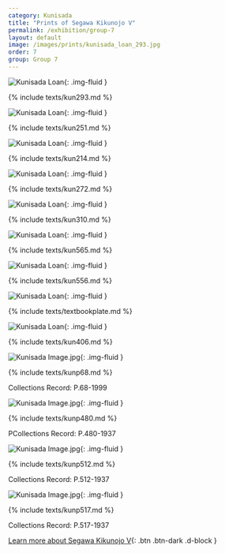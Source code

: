 ```yaml
---
category: Kunisada
title: "Prints of Segawa Kikunojo V"
permalink: /exhibition/group-7
layout: default
image: /images/prints/kunisada_loan_293.jpg
order: 7
group: Group 7
---
```

![Kunisada Loan]({{site.baseurl}}/images/prints/kunisada_loan_293.jpg){: .img-fluid }

{% include texts/kun293.md %}

![Kunisada Loan]({{site.baseurl}}/images/prints/kunisada_loan_251.jpg){: .img-fluid }

{% include texts/kun251.md %}

![Kunisada Loan]({{site.baseurl}}/images/prints/kunisada_loan_214.jpg){: .img-fluid }

{% include texts/kun214.md %}

![Kunisada Loan]({{site.baseurl}}/images/prints/kunisada_loan_272.jpg){: .img-fluid }

{% include texts/kun272.md %}

![Kunisada Loan]({{site.baseurl}}/images/prints/kunisada_loan_310.jpg){: .img-fluid }

{% include texts/kun310.md %}

![Kunisada Loan]({{site.baseurl}}/images/prints/kunisada_loan_565.jpg){: .img-fluid }

{% include texts/kun565.md %}

![Kunisada Loan]({{site.baseurl}}/images/prints/kunisada_loan_556.jpg){: .img-fluid }

{% include texts/kun556.md %}

![Kunisada Loan]({{site.baseurl}}/images/prints/kunisada_loan_book_plate.jpg){: .img-fluid }

{% include texts/textbookplate.md %}

![Kunisada Loan]({{site.baseurl}}/images/prints/kunisada_loan_406.jpg){: .img-fluid }

{% include texts/kun406.md %}

![Kunisada Image.jpg]({{site.baseurl}}/images/prints/p.68-1999.jpg){: .img-fluid }

{% include texts/kunp68.md %}

Collections Record: P.68-1999

![Kunisada Image.jpg]({{site.baseurl}}/images/prints/p.480-1937.jpg){: .img-fluid }

{% include texts/kunp480.md %}

PCollections Record: P.480-1937

![Kunisada Image.jpg]({{site.baseurl}}/images/prints/p.512-1937.jpg){: .img-fluid }

{% include texts/kunp512.md %}

Collections Record: P.512-1937

![Kunisada Image.jpg]({{site.baseurl}}/images/prints/p.517-1937.jpg){: .img-fluid }

{% include texts/kunp517.md %}

Collections Record: P.517-1937

[Learn more about Segawa Kikunojo V](/themes/segawa-kikunojo-V){: .btn .btn-dark .d-block }
